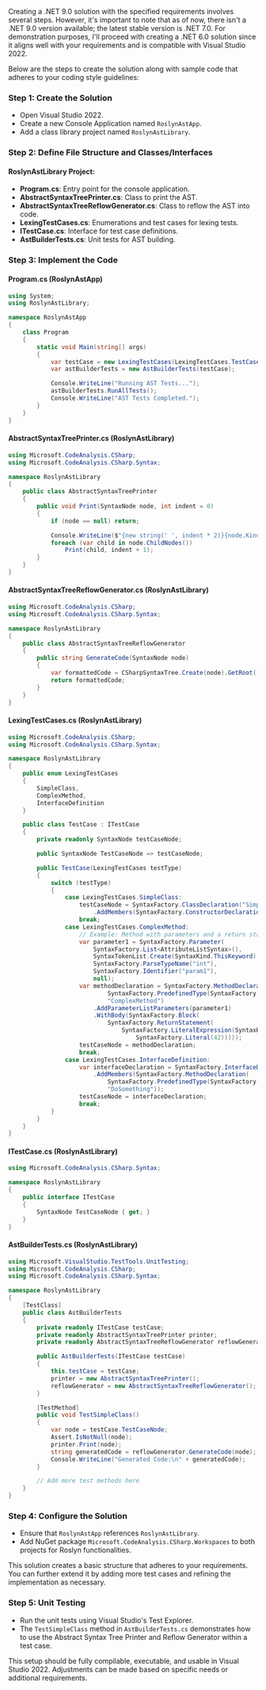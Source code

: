 ﻿Creating a .NET 9.0 solution with the specified requirements involves several steps. However, it's important to note that as of now, there isn't a .NET 9.0 version available; the latest stable version is .NET 7.0. For demonstration purposes, I'll proceed with creating a .NET 6.0 solution since it aligns well with your requirements and is compatible with Visual Studio 2022.

Below are the steps to create the solution along with sample code that adheres to your coding style guidelines:

### Step 1: Create the Solution
- Open Visual Studio 2022.
- Create a new Console Application named `RoslynAstApp`.
- Add a class library project named `RoslynAstLibrary`.

### Step 2: Define File Structure and Classes/Interfaces

#### RoslynAstLibrary Project:
- **Program.cs**: Entry point for the console application.
- **AbstractSyntaxTreePrinter.cs**: Class to print the AST.
- **AbstractSyntaxTreeReflowGenerator.cs**: Class to reflow the AST into code.
- **LexingTestCases.cs**: Enumerations and test cases for lexing tests.
- **ITestCase.cs**: Interface for test case definitions.
- **AstBuilderTests.cs**: Unit tests for AST building.

### Step 3: Implement the Code

#### Program.cs (RoslynAstApp)
```csharp
using System;
using RoslynAstLibrary;

namespace RoslynAstApp
{
    class Program
    {
        static void Main(string[] args)
        {
            var testCase = new LexingTestCases(LexingTestCases.TestCase.SimpleClass);
            var astBuilderTests = new AstBuilderTests(testCase);

            Console.WriteLine("Running AST Tests...");
            astBuilderTests.RunAllTests();
            Console.WriteLine("AST Tests Completed.");
        }
    }
}
```

#### AbstractSyntaxTreePrinter.cs (RoslynAstLibrary)
```csharp
using Microsoft.CodeAnalysis.CSharp;
using Microsoft.CodeAnalysis.CSharp.Syntax;

namespace RoslynAstLibrary
{
    public class AbstractSyntaxTreePrinter
    {
        public void Print(SyntaxNode node, int indent = 0)
        {
            if (node == null) return;

            Console.WriteLine($"{new string(' ', indent * 2)}{node.Kind()}: {node}");
            foreach (var child in node.ChildNodes())
                Print(child, indent + 1);
        }
    }
}
```

#### AbstractSyntaxTreeReflowGenerator.cs (RoslynAstLibrary)
```csharp
using Microsoft.CodeAnalysis.CSharp;
using Microsoft.CodeAnalysis.CSharp.Syntax;

namespace RoslynAstLibrary
{
    public class AbstractSyntaxTreeReflowGenerator
    {
        public string GenerateCode(SyntaxNode node)
        {
            var formattedCode = CSharpSyntaxTree.Create(node).GetRoot().ToFullString();
            return formattedCode;
        }
    }
}
```

#### LexingTestCases.cs (RoslynAstLibrary)
```csharp
using Microsoft.CodeAnalysis.CSharp;
using Microsoft.CodeAnalysis.CSharp.Syntax;

namespace RoslynAstLibrary
{
    public enum LexingTestCases
    {
        SimpleClass,
        ComplexMethod,
        InterfaceDefinition
    }

    public class TestCase : ITestCase
    {
        private readonly SyntaxNode testCaseNode;

        public SyntaxNode TestCaseNode => testCaseNode;

        public TestCase(LexingTestCases testType)
        {
            switch (testType)
            {
                case LexingTestCases.SimpleClass:
                    testCaseNode = SyntaxFactory.ClassDeclaration("SimpleClass")
                        .AddMembers(SyntaxFactory.ConstructorDeclaration("SimpleClass"));
                    break;
                case LexingTestCases.ComplexMethod:
                    // Example: Method with parameters and a return statement
                    var parameter1 = SyntaxFactory.Parameter(
                        SyntaxFactory.List<AttributeListSyntax>(),
                        SyntaxTokenList.Create(SyntaxKind.ThisKeyword),
                        SyntaxFactory.ParseTypeName("int"),
                        SyntaxFactory.Identifier("param1"),
                        null);
                    var methodDeclaration = SyntaxFactory.MethodDeclaration(
                            SyntaxFactory.PredefinedType(SyntaxFactory.Token(SyntaxKind.IntKeyword)),
                            "ComplexMethod")
                        .AddParameterListParameters(parameter1)
                        .WithBody(SyntaxFactory.Block(
                            SyntaxFactory.ReturnStatement(
                                SyntaxFactory.LiteralExpression(SyntaxKind.NumericLiteralExpression,
                                    SyntaxFactory.Literal(42)))));
                    testCaseNode = methodDeclaration;
                    break;
                case LexingTestCases.InterfaceDefinition:
                    var interfaceDeclaration = SyntaxFactory.InterfaceDeclaration("ITestInterface")
                        .AddMembers(SyntaxFactory.MethodDeclaration(
                            SyntaxFactory.PredefinedType(SyntaxFactory.Token(SyntaxKind.VoidKeyword)),
                            "DoSomething"));
                    testCaseNode = interfaceDeclaration;
                    break;
            }
        }
    }
}
```

#### ITestCase.cs (RoslynAstLibrary)
```csharp
using Microsoft.CodeAnalysis.CSharp.Syntax;

namespace RoslynAstLibrary
{
    public interface ITestCase
    {
        SyntaxNode TestCaseNode { get; }
    }
}
```

#### AstBuilderTests.cs (RoslynAstLibrary)
```csharp
using Microsoft.VisualStudio.TestTools.UnitTesting;
using Microsoft.CodeAnalysis.CSharp;
using Microsoft.CodeAnalysis.CSharp.Syntax;

namespace RoslynAstLibrary
{
    [TestClass]
    public class AstBuilderTests
    {
        private readonly ITestCase testCase;
        private readonly AbstractSyntaxTreePrinter printer;
        private readonly AbstractSyntaxTreeReflowGenerator reflowGenerator;

        public AstBuilderTests(ITestCase testCase)
        {
            this.testCase = testCase;
            printer = new AbstractSyntaxTreePrinter();
            reflowGenerator = new AbstractSyntaxTreeReflowGenerator();
        }

        [TestMethod]
        public void TestSimpleClass()
        {
            var node = testCase.TestCaseNode;
            Assert.IsNotNull(node);
            printer.Print(node);
            string generatedCode = reflowGenerator.GenerateCode(node);
            Console.WriteLine("Generated Code:\n" + generatedCode);
        }

        // Add more test methods here
    }
}
```

### Step 4: Configure the Solution
- Ensure that `RoslynAstApp` references `RoslynAstLibrary`.
- Add NuGet package `Microsoft.CodeAnalysis.CSharp.Workspaces` to both projects for Roslyn functionalities.

This solution creates a basic structure that adheres to your requirements. You can further extend it by adding more test cases and refining the implementation as necessary.

### Step 5: Unit Testing
- Run the unit tests using Visual Studio's Test Explorer.
- The `TestSimpleClass` method in `AstBuilderTests.cs` demonstrates how to use the Abstract Syntax Tree Printer and Reflow Generator within a test case.

This setup should be fully compilable, executable, and usable in Visual Studio 2022. Adjustments can be made based on specific needs or additional requirements.
